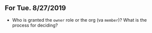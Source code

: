 ## For Tue. 8/27/2019
* Who is granted the `owner` role or the org (va `member`)? What is the process for deciding?
